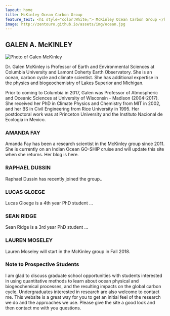 ```yaml
---
layout: home
title: McKinley Ocean Carbon Group
feature_text: <h1 style="color:White;"> McKinley Ocean Carbon Group </h1>
image: http://zentouro.github.io/assets/img/ocean.jpg
---
```


## GALEN A. McKINLEY 

![Photo of Galen McKinley]({{site.baseurl}}/assets/img/headshot_GAMsmall.jpg)  

Dr. Galen McKinley is Professor of Earth and Environmental Sciences at Columbia University and Lamont Doherty Earth Observatory. She is an ocean, carbon cycle and climate scientist.  She has additional expertise in the physics and biogeochemistry of Lakes Superior and Michigan. 

Prior to coming to Columbia in 2017, Galen was Professor of Atmospheric and Oceanic Sciences at University of Wisconsin - Madison (2004-2017). She received her PhD in Climate Physics and Chemistry from MIT in 2002, and her BS in Civil Engineering from Rice University in 1995. Her postdoctoral work was at Princeton University and the Instituto Nacional de Ecologia in Mexico. 

### AMANDA FAY

Amanda Fay has been a research scientist in the McKinley group since 2011. She is currently on an Indian Ocean GO-SHIP cruise and will update this site when she returns. Her blog is here. 

### RAPHAEL DUSSIN

Raphael Dussin has recently joined the group..

### LUCAS GLOEGE

Lucas Gloege is a 4th year PhD student ...

### SEAN RIDGE

Sean Ridge is a 3rd year PhD student ...

### LAUREN MOSELEY 

Lauren Moseley will start in the McKinley group in Fall 2018. 

### Note to Prospective Students

I am glad to discuss graduate school opportunities with students interested in using quantitative methods to learn about ocean physical and biogeochemical processes, and the resulting impacts on the global carbon cycle. Undergraduates interested in research are also welcome to contact me. This website is a great way for you to get an initial feel of the research we do and the approaches we use. Please give the site a good look and then contact me with you questions.


